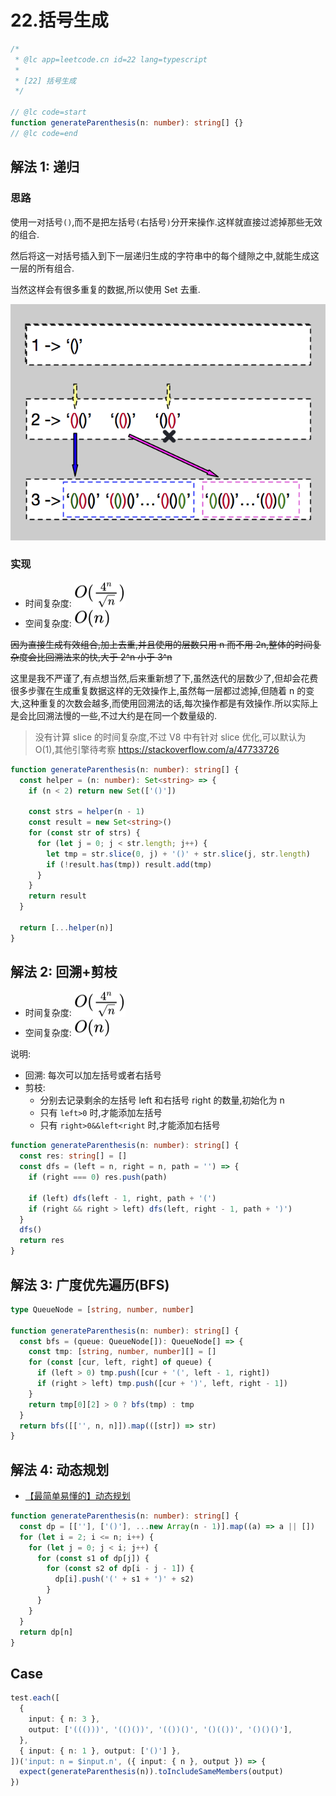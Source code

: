 # 22.括号生成

```ts
/*
 * @lc app=leetcode.cn id=22 lang=typescript
 *
 * [22] 括号生成
 */

// @lc code=start
function generateParenthesis(n: number): string[] {}
// @lc code=end
```

## 解法 1: 递归

### 思路

使用一对括号`()`,而不是把左括号`(`右括号`)`分开来操作.这样就直接过滤掉那些无效的组合.

然后将这一对括号插入到下一层递归生成的字符串中的每个缝隙之中,就能生成这一层的所有组合.

当然这样会有很多重复的数据,所以使用 Set 去重.

![生成括号](../assets/generate-parentheses.png)

### 实现

- 时间复杂度: <!-- $O(\frac{4^n}{\sqrt{n}})$ --> <img style="transform: translateY(0.1em); background: white;" src="svg/o-4-power-n-divide-sqrt-n.svg" alt="$O(\frac{4^n}{\sqrt{n}})$">
- 空间复杂度: <!-- $O(n)$ --> <img style="transform: translateY(0.1em); background: white;" src="./svg/o-n.svg" alt="O(n)">

~~因为直接生成有效组合,加上去重,并且使用的层数只用 n 而不用 2n,整体的时间复杂度会比回溯法来的快,大于 2^n 小于 3^n~~

这里是我不严谨了,有点想当然,后来重新想了下,虽然迭代的层数少了,但却会花费很多步骤在生成重复数据这样的无效操作上,虽然每一层都过滤掉,但随着 n 的变大,这种重复的次数会越多,而使用回溯法的话,每次操作都是有效操作.所以实际上是会比回溯法慢的一些,不过大约是在同一个数量级的.

> 没有计算 slice 的时间复杂度,不过 V8 中有针对 slice 优化,可以默认为 O(1),其他引擎待考察
> https://stackoverflow.com/a/47733726

```ts
function generateParenthesis(n: number): string[] {
  const helper = (n: number): Set<string> => {
    if (n < 2) return new Set(['()'])

    const strs = helper(n - 1)
    const result = new Set<string>()
    for (const str of strs) {
      for (let j = 0; j < str.length; j++) {
        let tmp = str.slice(0, j) + '()' + str.slice(j, str.length)
        if (!result.has(tmp)) result.add(tmp)
      }
    }
    return result
  }

  return [...helper(n)]
}
```

## 解法 2: 回溯+剪枝

- 时间复杂度: <!-- $O(\frac{4^n}{\sqrt{n}})$ --> <img style="transform: translateY(0.1em); background: white;" src="svg/o-4-power-n-divide-sqrt-n.svg" alt="$O(\frac{4^n}{\sqrt{n}})$">
- 空间复杂度: <!-- $O(n)$ --> <img style="transform: translateY(0.1em); background: white;" src="./svg/o-n.svg" alt="O(n)">

说明:

- 回溯: 每次可以加左括号或者右括号
- 剪枝:
  - 分别去记录剩余的左括号 left 和右括号 right 的数量,初始化为 n
  - 只有 `left>0` 时,才能添加左括号
  - 只有 `right>0&&left<right` 时,才能添加右括号

```ts
function generateParenthesis(n: number): string[] {
  const res: string[] = []
  const dfs = (left = n, right = n, path = '') => {
    if (right === 0) res.push(path)

    if (left) dfs(left - 1, right, path + '(')
    if (right && right > left) dfs(left, right - 1, path + ')')
  }
  dfs()
  return res
}
```

## 解法 3: 广度优先遍历(BFS)

```ts
type QueueNode = [string, number, number]

function generateParenthesis(n: number): string[] {
  const bfs = (queue: QueueNode[]): QueueNode[] => {
    const tmp: [string, number, number][] = []
    for (const [cur, left, right] of queue) {
      if (left > 0) tmp.push([cur + '(', left - 1, right])
      if (right > left) tmp.push([cur + ')', left, right - 1])
    }
    return tmp[0][2] > 0 ? bfs(tmp) : tmp
  }
  return bfs([['', n, n]]).map(([str]) => str)
}
```

## 解法 4: 动态规划

- [【最简单易懂的】动态规划](https://leetcode-cn.com/problems/generate-parentheses/solution/zui-jian-dan-yi-dong-de-dong-tai-gui-hua-bu-lun-da/)

```ts
function generateParenthesis(n: number): string[] {
  const dp = [[''], ['()'], ...new Array(n - 1)].map((a) => a || [])
  for (let i = 2; i <= n; i++) {
    for (let j = 0; j < i; j++) {
      for (const s1 of dp[j]) {
        for (const s2 of dp[i - j - 1]) {
          dp[i].push('(' + s1 + ')' + s2)
        }
      }
    }
  }
  return dp[n]
}
```

## Case

```ts
test.each([
  {
    input: { n: 3 },
    output: ['((()))', '(()())', '(())()', '()(())', '()()()'],
  },
  { input: { n: 1 }, output: ['()'] },
])('input: n = $input.n', ({ input: { n }, output }) => {
  expect(generateParenthesis(n)).toIncludeSameMembers(output)
})
```
